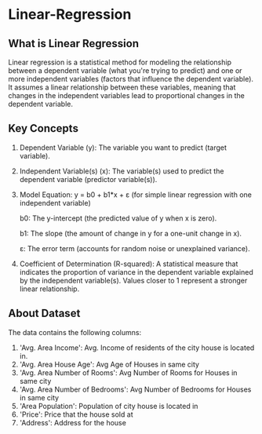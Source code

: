 # Linear-Regression

## What is Linear Regression
Linear regression is a statistical method for modeling the relationship between a dependent variable (what you're trying to predict) and one or more independent variables 
(factors that influence the dependent variable). It assumes a linear relationship between these variables, meaning that changes in the independent variables lead to 
proportional changes in the dependent variable.

## Key Concepts
1. Dependent Variable (y): The variable you want to predict (target variable).
2. Independent Variable(s) (x): The variable(s) used to predict the dependent variable (predictor variable(s)).
3. Model Equation: y = b0 + b1*x + ε (for simple linear regression with one independent variable)

    b0: The y-intercept (the predicted value of y when x is zero).
   
    b1: The slope (the amount of change in y for a one-unit change in x).
   
    ε: The error term (accounts for random noise or unexplained variance).

5. Coefficient of Determination (R-squared): A statistical measure that indicates the proportion of variance in the dependent variable explained by the independent variable(s). Values closer to 1 represent a stronger linear relationship.

## About Dataset
The data contains the following columns:

1. 'Avg. Area Income': Avg. Income of residents of the city house is located in.
2. 'Avg. Area House Age': Avg Age of Houses in same city
3. 'Avg. Area Number of Rooms': Avg Number of Rooms for Houses in same city
4. 'Avg. Area Number of Bedrooms': Avg Number of Bedrooms for Houses in same city
5. 'Area Population': Population of city house is located in
6. 'Price': Price that the house sold at
7. 'Address': Address for the house
